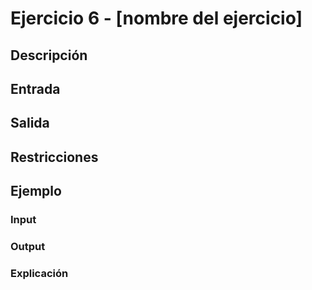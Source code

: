 # Ejercicio 6 - [nombre del ejercicio]

## Descripción

## Entrada


## Salida


## Restricciones


## Ejemplo

### Input


### Output


### Explicación